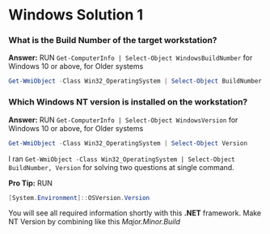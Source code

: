 # Windows Solution 1

### What is the Build Number of the target workstation?
**Answer:** RUN `Get-ComputerInfo | Select-Object WindowsBuildNumber` for Windows 10 or above, for Older systems
```powershell
Get-WmiObject -Class Win32_OperatingSystem | Select-Object BuildNumber
```
### Which Windows NT version is installed on the workstation?
**Answer:** RUN `Get-ComputerInfo | Select-Object WindowsVersion` for Windows 10 or above, for Older systems
```powershell
Get-WmiObject -Class Win32_OperatingSystem | Select-Object Version
```

I ran `Get-WmiObject -Class Win32_OperatingSystem | Select-Object BuildNumber, Version` for solving two questions at single command.

**Pro Tip:** RUN 
```powershell
[System.Environment]::OSVersion.Version
```
You will see all required information shortly with this **.NET** framework. Make NT Version by combining like this *Major.Minor.Build*
